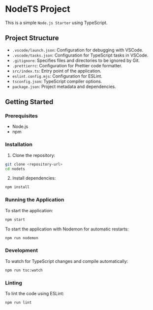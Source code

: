 # NodeTS Project

This is a simple `Node.js Starter` using TypeScript.

## Project Structure

- `.vscode/launch.json`: Configuration for debugging with VSCode.
- `.vscode/tasks.json`: Configuration for TypeScript tasks in VSCode.
- `.gitignore`: Specifies files and directories to be ignored by Git.
- `.prettierrc`: Configuration for Prettier code formatter.
- `src/index.ts`: Entry point of the application.
- `eslint.config.mjs`: Configuration for ESLint.
- `tsconfig.json`: TypeScript compiler options.
- `package.json`: Project metadata and dependencies.

## Getting Started

### Prerequisites

- Node.js
- npm

### Installation

1. Clone the repository:
  ```sh
  git clone <repository-url>
  cd nodets
  ```

2. Install dependencies:
  ```sh
  npm install
  ```

### Running the Application

To start the application:
```sh
npm start
```

To start the application with Nodemon for automatic restarts:
```sh
npm run nodemon
```

### Development

To watch for TypeScript changes and compile automatically:
```sh
npm run tsc:watch
```

### Linting

To lint the code using ESLint:
```sh
npm run lint
```
